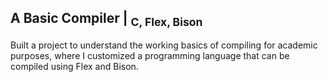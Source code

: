 ## A Basic Compiler | <sub>C, Flex, Bison</sub>
Built a project to understand the working basics of compiling for academic purposes, where I customized a programming
language that can be compiled using Flex and Bison.
